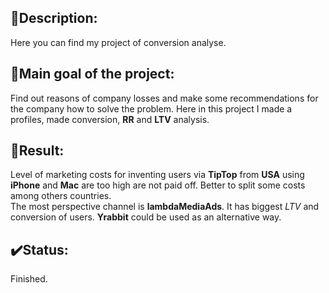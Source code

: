 ## 📜Description:
Here you can find my project of conversion analyse.
## 📌Main goal of the project:
Find out reasons of company losses and make some recommendations for the company how to solve the problem. Here in this project I made a profiles, made conversion, **RR** and **LTV** analysis.
## 💬Result:
Level of marketing costs for inventing users via **TipTop** from **USA** using **iPhone** and **Mac** are too high are not paid off. Better to split some costs among others countries.\
The most perspective channel is **lambdaMediaAds**. It has biggest *LTV* and conversion of users. **Yrabbit** could be used as an alternative way.  

## ✔️Status:
Finished.
